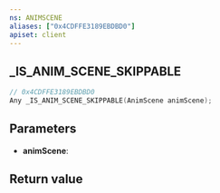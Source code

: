 ```yaml
---
ns: ANIMSCENE
aliases: ["0x4CDFFE3189EBDBD0"]
apiset: client
---
```

## _IS_ANIM_SCENE_SKIPPABLE

```c
// 0x4CDFFE3189EBDBD0
Any _IS_ANIM_SCENE_SKIPPABLE(AnimScene animScene);
```


## Parameters
* **animScene**:

## Return value